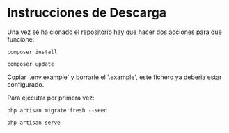 # Instrucciones de Descarga

Una vez se ha clonado el repositorio hay que hacer dos acciones para que funcione:

    composer install

    composer update

Copiar '.env.example' y borrarle el '.example', este fichero ya deberia estar configurado.

Para ejecutar por primera vez:

    php artisan migrate:fresh --seed
  
    php artisan serve
